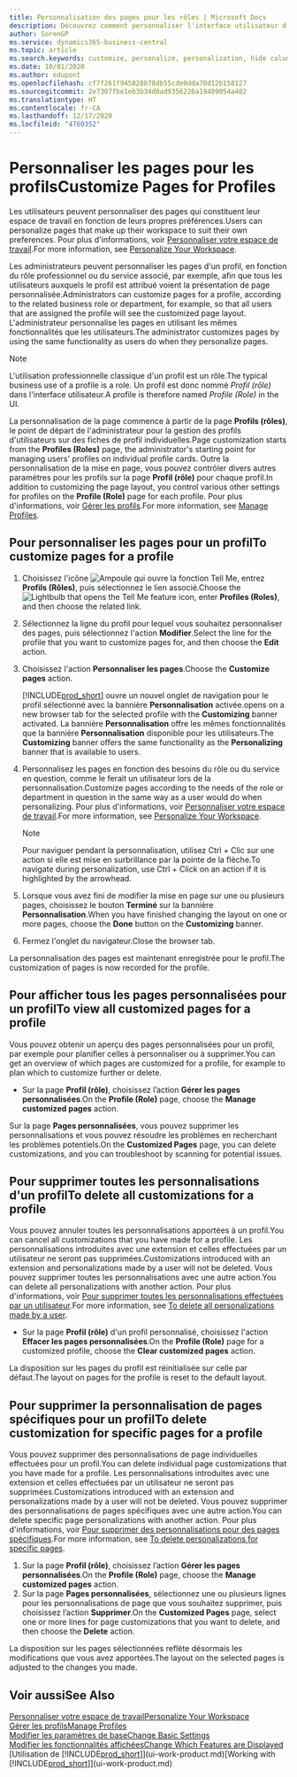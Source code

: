 ```yaml
---
title: Personnalisation des pages pour les rôles | Microsoft Docs
description: Découvrez comment personnaliser l'interface utilisateur d'un profil (rôle) de sorte que tous les utilisateurs de ce rôle voient un espace de travail personnalisé.
author: SorenGP
ms.service: dynamics365-business-central
ms.topic: article
ms.search.keywords: customize, personalize, personalization, hide columns, remove fields, move fields
ms.date: 10/01/2020
ms.author: edupont
ms.openlocfilehash: cf7f261f945828b78db55cde0dda70d12b158127
ms.sourcegitcommit: 2e7307fbe1eb3b34d0ad9356226a19409054a402
ms.translationtype: HT
ms.contentlocale: fr-CA
ms.lasthandoff: 12/17/2020
ms.locfileid: "4760352"
---
```

# <a name="customize-pages-for-profiles"></a><span data-ttu-id="53de5-103">Personnaliser les pages pour les profils</span><span class="sxs-lookup"><span data-stu-id="53de5-103">Customize Pages for Profiles</span></span>
<span data-ttu-id="53de5-104">Les utilisateurs peuvent personnaliser des pages qui constituent leur espace de travail en fonction de leurs propres préférences.</span><span class="sxs-lookup"><span data-stu-id="53de5-104">Users can personalize pages that make up their workspace to suit their own preferences.</span></span> <span data-ttu-id="53de5-105">Pour plus d'informations, voir [Personnaliser votre espace de travail](ui-personalization-user.md).</span><span class="sxs-lookup"><span data-stu-id="53de5-105">For more information, see [Personalize Your Workspace](ui-personalization-user.md).</span></span>

<span data-ttu-id="53de5-106">Les administrateurs peuvent personnaliser les pages d'un profil, en fonction du rôle professionnel ou du service associé, par exemple, afin que tous les utilisateurs auxquels le profil est attribué voient la présentation de page personnalisée.</span><span class="sxs-lookup"><span data-stu-id="53de5-106">Administrators can customize pages for a profile, according to the related business role or department, for example, so that all users that are assigned the profile will see the customized page layout.</span></span> <span data-ttu-id="53de5-107">L'administrateur personnalise les pages en utilisant les mêmes fonctionnalités que les utilisateurs.</span><span class="sxs-lookup"><span data-stu-id="53de5-107">The administrator customizes pages by using the same functionality as users do when they personalize pages.</span></span>

> [!NOTE]
> <span data-ttu-id="53de5-108">L'utilisation professionnelle classique d'un profil est un rôle.</span><span class="sxs-lookup"><span data-stu-id="53de5-108">The typical business use of a profile is a role.</span></span> <span data-ttu-id="53de5-109">Un profil est donc nommé *Profil (rôle)* dans l'interface utilisateur.</span><span class="sxs-lookup"><span data-stu-id="53de5-109">A profile is therefore named *Profile (Role)* in the UI.</span></span>

<span data-ttu-id="53de5-110">La personnalisation de la page commence à partir de la page **Profils (rôles)**, le point de départ de l'administrateur pour la gestion des profils d'utilisateurs sur des fiches de profil individuelles.</span><span class="sxs-lookup"><span data-stu-id="53de5-110">Page customization starts from the **Profiles (Roles)** page, the administrator's starting point for managing users' profiles on individual profile cards.</span></span> <span data-ttu-id="53de5-111">Outre la personnalisation de la mise en page, vous pouvez contrôler divers autres paramètres pour les profils sur la page **Profil (rôle)** pour chaque profil.</span><span class="sxs-lookup"><span data-stu-id="53de5-111">In addition to customizing the page layout, you control various other settings for profiles on the **Profile (Role)** page for each profile.</span></span> <span data-ttu-id="53de5-112">Pour plus d'informations, voir [Gérer les profils](admin-users-profiles-roles.md).</span><span class="sxs-lookup"><span data-stu-id="53de5-112">For more information, see [Manage Profiles](admin-users-profiles-roles.md).</span></span>

## <a name="to-customize-pages-for-a-profile"></a><span data-ttu-id="53de5-113">Pour personnaliser les pages pour un profil</span><span class="sxs-lookup"><span data-stu-id="53de5-113">To customize pages for a profile</span></span>
1. <span data-ttu-id="53de5-114">Choisissez l'icône ![Ampoule qui ouvre la fonction Tell Me](media/ui-search/search_small.png "Dites-moi ce que vous voulez faire"), entrez **Profils (Rôles)**, puis sélectionnez le lien associé.</span><span class="sxs-lookup"><span data-stu-id="53de5-114">Choose the ![Lightbulb that opens the Tell Me feature](media/ui-search/search_small.png "Tell me what you want to do") icon, enter **Profiles (Roles)**, and then choose the related link.</span></span>
2. <span data-ttu-id="53de5-115">Sélectionnez la ligne du profil pour lequel vous souhaitez personnaliser des pages, puis sélectionnez l'action **Modifier**.</span><span class="sxs-lookup"><span data-stu-id="53de5-115">Select the line for the profile that you want to customize pages for, and then choose the **Edit** action.</span></span>
3. <span data-ttu-id="53de5-116">Choisissez l'action **Personnaliser les pages**.</span><span class="sxs-lookup"><span data-stu-id="53de5-116">Choose the **Customize pages** action.</span></span>

    [!INCLUDE[prod_short](includes/prod_short.md)] <span data-ttu-id="53de5-117">ouvre un nouvel onglet de navigation pour le profil sélectionné avec la bannière **Personnalisation** activée.</span><span class="sxs-lookup"><span data-stu-id="53de5-117">opens on a new browser tab for the selected profile with the **Customizing** banner activated.</span></span> <span data-ttu-id="53de5-118">La bannière **Personnalisation** offre les mêmes fonctionnalités que la bannière **Personnalisation** disponible pour les utilisateurs.</span><span class="sxs-lookup"><span data-stu-id="53de5-118">The **Customizing** banner offers the same functionality as the **Personalizing** banner that is available to users.</span></span>

4. <span data-ttu-id="53de5-119">Personnalisez les pages en fonction des besoins du rôle ou du service en question, comme le ferait un utilisateur lors de la personnalisation.</span><span class="sxs-lookup"><span data-stu-id="53de5-119">Customize pages according to the needs of the role or department in question in the same way as a user would do when personalizing.</span></span> <span data-ttu-id="53de5-120">Pour plus d'informations, voir [Personnaliser votre espace de travail](ui-personalization-user.md).</span><span class="sxs-lookup"><span data-stu-id="53de5-120">For more information, see [Personalize Your Workspace](ui-personalization-user.md).</span></span>

    > [!NOTE]
    > <span data-ttu-id="53de5-121">Pour naviguer pendant la personnalisation, utilisez Ctrl + Clic sur une action si elle est mise en surbrillance par la pointe de la flèche.</span><span class="sxs-lookup"><span data-stu-id="53de5-121">To navigate during personalization, use Ctrl + Click on an action if it is highlighted by the arrowhead.</span></span>

5. <span data-ttu-id="53de5-122">Lorsque vous avez fini de modifier la mise en page sur une ou plusieurs pages, choisissez le bouton **Terminé** sur la bannière **Personnalisation**.</span><span class="sxs-lookup"><span data-stu-id="53de5-122">When you have finished changing the layout on one or more pages, choose the **Done** button on the **Customizing** banner.</span></span>
6. <span data-ttu-id="53de5-123">Fermez l'onglet du navigateur.</span><span class="sxs-lookup"><span data-stu-id="53de5-123">Close the browser tab.</span></span>

<span data-ttu-id="53de5-124">La personnalisation des pages est maintenant enregistrée pour le profil.</span><span class="sxs-lookup"><span data-stu-id="53de5-124">The customization of pages is now recorded for the profile.</span></span>

## <a name="to-view-all-customized-pages-for-a-profile"></a><span data-ttu-id="53de5-125">Pour afficher tous les pages personnalisées pour un profil</span><span class="sxs-lookup"><span data-stu-id="53de5-125">To view all customized pages for a profile</span></span>

<span data-ttu-id="53de5-126">Vous pouvez obtenir un aperçu des pages personnalisées pour un profil, par exemple pour planifier celles à personnaliser ou à supprimer.</span><span class="sxs-lookup"><span data-stu-id="53de5-126">You can get an overview of which pages are customized for a profile, for example to plan which to customize further or delete.</span></span>

- <span data-ttu-id="53de5-127">Sur la page **Profil (rôle)**, choisissez l’action **Gérer les pages personnalisées**.</span><span class="sxs-lookup"><span data-stu-id="53de5-127">On the **Profile (Role)** page, choose the **Manage customized pages** action.</span></span>

<span data-ttu-id="53de5-128">Sur la page **Pages personnalisées**, vous pouvez supprimer les personnalisations et vous pouvez résoudre les problèmes en recherchant les problèmes potentiels.</span><span class="sxs-lookup"><span data-stu-id="53de5-128">On the **Customized Pages** page, you can delete customizations, and you can troubleshoot by scanning for potential issues.</span></span>  

## <a name="to-delete-all-customizations-for-a-profile"></a><span data-ttu-id="53de5-129">Pour supprimer toutes les personnalisations d'un profil</span><span class="sxs-lookup"><span data-stu-id="53de5-129">To delete all customizations for a profile</span></span>
<span data-ttu-id="53de5-130">Vous pouvez annuler toutes les personnalisations apportées à un profil.</span><span class="sxs-lookup"><span data-stu-id="53de5-130">You can cancel all customizations that you have made for a profile.</span></span> <span data-ttu-id="53de5-131">Les personnalisations introduites avec une extension et celles effectuées par un utilisateur ne seront pas supprimées.</span><span class="sxs-lookup"><span data-stu-id="53de5-131">Customizations introduced with an extension and personalizations made by a user will not be deleted.</span></span> <span data-ttu-id="53de5-132">Vous pouvez supprimer toutes les personnalisations avec une autre action.</span><span class="sxs-lookup"><span data-stu-id="53de5-132">You can delete all personalizations with another action.</span></span> <span data-ttu-id="53de5-133">Pour plus d'informations, voir [Pour supprimer toutes les personnalisations effectuées par un utilisateur](admin-users-profiles-roles.md#to-delete-all-personalizations-made-by-a-user).</span><span class="sxs-lookup"><span data-stu-id="53de5-133">For more information, see [To delete all personalizations made by a user](admin-users-profiles-roles.md#to-delete-all-personalizations-made-by-a-user).</span></span>

- <span data-ttu-id="53de5-134">Sur la page **Profil (rôle)** d'un profil personnalisé, choisissez l'action **Effacer les pages personnalisées**.</span><span class="sxs-lookup"><span data-stu-id="53de5-134">On the **Profile (Role)** page for a customized profile, choose the **Clear customized pages** action.</span></span>

<span data-ttu-id="53de5-135">La disposition sur les pages du profil est réinitialisée sur celle par défaut.</span><span class="sxs-lookup"><span data-stu-id="53de5-135">The layout on pages for the profile is reset to the default layout.</span></span>  

## <a name="to-delete-customization-for-specific-pages-for-a-profile"></a><span data-ttu-id="53de5-136">Pour supprimer la personnalisation de pages spécifiques pour un profil</span><span class="sxs-lookup"><span data-stu-id="53de5-136">To delete customization for specific pages for a profile</span></span>
<span data-ttu-id="53de5-137">Vous pouvez supprimer des personnalisations de page individuelles effectuées pour un profil.</span><span class="sxs-lookup"><span data-stu-id="53de5-137">You can delete individual page customizations that you have made for a profile.</span></span> <span data-ttu-id="53de5-138">Les personnalisations introduites avec une extension et celles effectuées par un utilisateur ne seront pas supprimées.</span><span class="sxs-lookup"><span data-stu-id="53de5-138">Customizations introduced with an extension and personalizations made by a user will not be deleted.</span></span> <span data-ttu-id="53de5-139">Vous pouvez supprimer des personnalisations de pages spécifiques avec une autre action.</span><span class="sxs-lookup"><span data-stu-id="53de5-139">You can delete specific page personalizations with another action.</span></span> <span data-ttu-id="53de5-140">Pour plus d'informations, voir [Pour supprimer des personnalisations pour des pages spécifiques](admin-users-profiles-roles.md#to-delete-personalizations-for-specific-pages).</span><span class="sxs-lookup"><span data-stu-id="53de5-140">For more information, see [To delete personalizations for specific pages](admin-users-profiles-roles.md#to-delete-personalizations-for-specific-pages).</span></span>

1. <span data-ttu-id="53de5-141">Sur la page **Profil (rôle)**, choisissez l’action **Gérer les pages personnalisées**.</span><span class="sxs-lookup"><span data-stu-id="53de5-141">On the **Profile (Role)** page, choose the **Manage customized pages** action.</span></span>
2. <span data-ttu-id="53de5-142">Sur la page **Pages personnalisées**, sélectionnez une ou plusieurs lignes pour les personnalisations de page que vous souhaitez supprimer, puis choisissez l’action **Supprimer**.</span><span class="sxs-lookup"><span data-stu-id="53de5-142">On the **Customized Pages** page, select one or more lines for page customizations that you want to delete, and then choose the **Delete** action.</span></span>

<span data-ttu-id="53de5-143">La disposition sur les pages sélectionnées reflète désormais les modifications que vous avez apportées.</span><span class="sxs-lookup"><span data-stu-id="53de5-143">The layout on the selected pages is adjusted to the changes you made.</span></span>

## <a name="see-also"></a><span data-ttu-id="53de5-144">Voir aussi</span><span class="sxs-lookup"><span data-stu-id="53de5-144">See Also</span></span>

[<span data-ttu-id="53de5-145">Personnaliser votre espace de travail</span><span class="sxs-lookup"><span data-stu-id="53de5-145">Personalize Your Workspace</span></span>](ui-personalization-user.md)  
[<span data-ttu-id="53de5-146">Gérer les profils</span><span class="sxs-lookup"><span data-stu-id="53de5-146">Manage Profiles</span></span>](admin-users-profiles-roles.md)  
[<span data-ttu-id="53de5-147">Modifier les paramètres de base</span><span class="sxs-lookup"><span data-stu-id="53de5-147">Change Basic Settings</span></span>](ui-change-basic-settings.md)  
[<span data-ttu-id="53de5-148">Modifier les fonctionnalités affichées</span><span class="sxs-lookup"><span data-stu-id="53de5-148">Change Which Features are Displayed</span></span>](ui-experiences.md)  
<span data-ttu-id="53de5-149">[Utilisation de [!INCLUDE[prod_short](includes/prod_short.md)]](ui-work-product.md)</span><span class="sxs-lookup"><span data-stu-id="53de5-149">[Working with [!INCLUDE[prod_short](includes/prod_short.md)]](ui-work-product.md)</span></span>  
